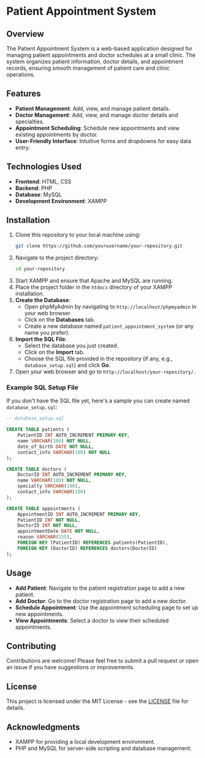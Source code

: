 # Patient Appointment System

## Overview

The Patient Appointment System is a web-based application designed for managing patient appointments and doctor schedules at a small clinic. The system organizes patient information, doctor details, and appointment records, ensuring smooth management of patient care and clinic operations.

## Features

- **Patient Management**: Add, view, and manage patient details.
- **Doctor Management**: Add, view, and manage doctor details and specialties.
- **Appointment Scheduling**: Schedule new appointments and view existing appointments by doctor.
- **User-Friendly Interface**: Intuitive forms and dropdowns for easy data entry.

## Technologies Used

- **Frontend**: HTML, CSS
- **Backend**: PHP
- **Database**: MySQL
- **Development Environment**: XAMPP

## Installation

1. Clone this repository to your local machine using:
   ```bash
   git clone https://github.com/yourusername/your-repository.git
   ```
2. Navigate to the project directory:
   ```bash
   cd your-repository
   ```
3. Start XAMPP and ensure that Apache and MySQL are running.
4. Place the project folder in the `htdocs` directory of your XAMPP installation.
5. **Create the Database**:
   - Open phpMyAdmin by navigating to `http://localhost/phpmyadmin` in your web browser.
   - Click on the **Databases** tab.
   - Create a new database named `patient_appointment_system` (or any name you prefer).
6. **Import the SQL File**:
   - Select the database you just created.
   - Click on the **Import** tab.
   - Choose the SQL file provided in the repository (if any, e.g., `database_setup.sql`) and click **Go**.
7. Open your web browser and go to `http://localhost/your-repository/.`

### Example SQL Setup File

If you don't have the SQL file yet, here's a sample you can create named `database_setup.sql`:

```sql
-- database_setup.sql

CREATE TABLE patients (
    PatientID INT AUTO_INCREMENT PRIMARY KEY,
    name VARCHAR(100) NOT NULL,
    date_of_birth DATE NOT NULL,
    contact_info VARCHAR(100) NOT NULL
);

CREATE TABLE doctors (
    DoctorID INT AUTO_INCREMENT PRIMARY KEY,
    name VARCHAR(100) NOT NULL,
    specialty VARCHAR(100),
    contact_info VARCHAR(100)
);

CREATE TABLE appointments (
    AppointmentID INT AUTO_INCREMENT PRIMARY KEY,
    PatientID INT NOT NULL,
    DoctorID INT NOT NULL,
    appointmentDate DATE NOT NULL,
    reason VARCHAR(255),
    FOREIGN KEY (PatientID) REFERENCES patients(PatientID),
    FOREIGN KEY (DoctorID) REFERENCES doctors(DoctorID)
);
```

## Usage

- **Add Patient**: Navigate to the patient registration page to add a new patient.
- **Add Doctor**: Go to the doctor registration page to add a new doctor.
- **Schedule Appointment**: Use the appointment scheduling page to set up new appointments.
- **View Appointments**: Select a doctor to view their scheduled appointments.

## Contributing

Contributions are welcome! Please feel free to submit a pull request or open an issue if you have suggestions or improvements.

## License

This project is licensed under the MIT License - see the [LICENSE](LICENSE) file for details.

## Acknowledgments

- XAMPP for providing a local development environment.
- PHP and MySQL for server-side scripting and database management.
